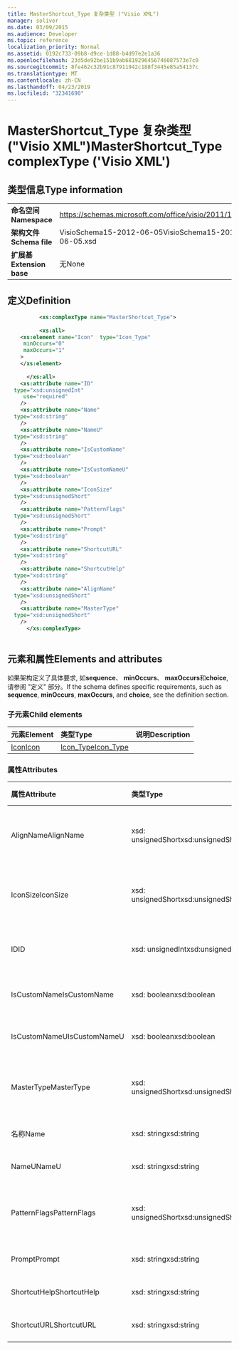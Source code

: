 ```yaml
---
title: MasterShortcut_Type 复杂类型 ("Visio XML")
manager: soliver
ms.date: 03/09/2015
ms.audience: Developer
ms.topic: reference
localization_priority: Normal
ms.assetid: 0192c733-09b8-d9ce-1d88-b4d97e2e1a36
ms.openlocfilehash: 23d5de92be151b9ab6819296456746087573e7c0
ms.sourcegitcommit: 8fe462c32b91c87911942c188f3445e85a54137c
ms.translationtype: MT
ms.contentlocale: zh-CN
ms.lasthandoff: 04/23/2019
ms.locfileid: "32341690"
---
```

# <a name="mastershortcuttype-complextype-visio-xml"></a><span data-ttu-id="0c8c2-102">MasterShortcut_Type 复杂类型 ("Visio XML")</span><span class="sxs-lookup"><span data-stu-id="0c8c2-102">MasterShortcut_Type complexType ('Visio XML')</span></span>

## <a name="type-information"></a><span data-ttu-id="0c8c2-103">类型信息</span><span class="sxs-lookup"><span data-stu-id="0c8c2-103">Type information</span></span>

|||
|:-----|:-----|
|<span data-ttu-id="0c8c2-104">**命名空间**</span><span class="sxs-lookup"><span data-stu-id="0c8c2-104">**Namespace**</span></span> <br/> |https://schemas.microsoft.com/office/visio/2011/1/core  <br/> |
|<span data-ttu-id="0c8c2-105">**架构文件**</span><span class="sxs-lookup"><span data-stu-id="0c8c2-105">**Schema file**</span></span> <br/> |<span data-ttu-id="0c8c2-106">VisioSchema15-2012-06-05</span><span class="sxs-lookup"><span data-stu-id="0c8c2-106">VisioSchema15-2012-06-05.xsd</span></span>  <br/> |
|<span data-ttu-id="0c8c2-107">**扩展基**</span><span class="sxs-lookup"><span data-stu-id="0c8c2-107">**Extension base**</span></span> <br/> |<span data-ttu-id="0c8c2-108">无</span><span class="sxs-lookup"><span data-stu-id="0c8c2-108">None</span></span>  <br/> |
   
## <a name="definition"></a><span data-ttu-id="0c8c2-109">定义</span><span class="sxs-lookup"><span data-stu-id="0c8c2-109">Definition</span></span>

```XML
          <xs:complexType name="MasterShortcut_Type">
          
          <xs:all>
    <xs:element name="Icon"  type="Icon_Type"
     minOccurs="0"
     maxOccurs="1"
    >
    </xs:element>
    
      </xs:all>
    <xs:attribute name="ID"
  type="xsd:unsignedInt"
     use="required"
    />
    <xs:attribute name="Name"
  type="xsd:string"
    />
    <xs:attribute name="NameU"
  type="xsd:string"
    />
    <xs:attribute name="IsCustomName"
  type="xsd:boolean"
    />
    <xs:attribute name="IsCustomNameU"
  type="xsd:boolean"
    />
    <xs:attribute name="IconSize"
  type="xsd:unsignedShort"
    />
    <xs:attribute name="PatternFlags"
  type="xsd:unsignedShort"
    />
    <xs:attribute name="Prompt"
  type="xsd:string"
    />
    <xs:attribute name="ShortcutURL"
  type="xsd:string"
    />
    <xs:attribute name="ShortcutHelp"
  type="xsd:string"
    />
    <xs:attribute name="AlignName"
  type="xsd:unsignedShort"
    />
    <xs:attribute name="MasterType"
  type="xsd:unsignedShort"
    />
      </xs:complexType>
      
```

## <a name="elements-and-attributes"></a><span data-ttu-id="0c8c2-110">元素和属性</span><span class="sxs-lookup"><span data-stu-id="0c8c2-110">Elements and attributes</span></span>

<span data-ttu-id="0c8c2-111">如果架构定义了具体要求, 如**sequence**、 **minOccurs**、 **maxOccurs**和**choice**, 请参阅 "定义" 部分。</span><span class="sxs-lookup"><span data-stu-id="0c8c2-111">If the schema defines specific requirements, such as **sequence**, **minOccurs**, **maxOccurs**, and **choice**, see the definition section.</span></span> 
  
### <a name="child-elements"></a><span data-ttu-id="0c8c2-112">子元素</span><span class="sxs-lookup"><span data-stu-id="0c8c2-112">Child elements</span></span>

|<span data-ttu-id="0c8c2-113">**元素**</span><span class="sxs-lookup"><span data-stu-id="0c8c2-113">**Element**</span></span>|<span data-ttu-id="0c8c2-114">**类型**</span><span class="sxs-lookup"><span data-stu-id="0c8c2-114">**Type**</span></span>|<span data-ttu-id="0c8c2-115">**说明**</span><span class="sxs-lookup"><span data-stu-id="0c8c2-115">**Description**</span></span>|
|:-----|:-----|:-----|
|[<span data-ttu-id="0c8c2-116">Icon</span><span class="sxs-lookup"><span data-stu-id="0c8c2-116">Icon</span></span>](icon-element-mastershortcut_type-complextypevisio-xml.md) <br/> |[<span data-ttu-id="0c8c2-117">Icon_Type</span><span class="sxs-lookup"><span data-stu-id="0c8c2-117">Icon_Type</span></span>](icon_type-complextypevisio-xml.md) <br/> ||
   
### <a name="attributes"></a><span data-ttu-id="0c8c2-118">属性</span><span class="sxs-lookup"><span data-stu-id="0c8c2-118">Attributes</span></span>

|<span data-ttu-id="0c8c2-119">**属性**</span><span class="sxs-lookup"><span data-stu-id="0c8c2-119">**Attribute**</span></span>|<span data-ttu-id="0c8c2-120">**类型**</span><span class="sxs-lookup"><span data-stu-id="0c8c2-120">**Type**</span></span>|<span data-ttu-id="0c8c2-121">**必需**</span><span class="sxs-lookup"><span data-stu-id="0c8c2-121">**Required**</span></span>|<span data-ttu-id="0c8c2-122">**描述**</span><span class="sxs-lookup"><span data-stu-id="0c8c2-122">**Description**</span></span>|<span data-ttu-id="0c8c2-123">**可能的值**</span><span class="sxs-lookup"><span data-stu-id="0c8c2-123">**Possible values**</span></span>|
|:-----|:-----|:-----|:-----|:-----|
|<span data-ttu-id="0c8c2-124">AlignName</span><span class="sxs-lookup"><span data-stu-id="0c8c2-124">AlignName</span></span>  <br/> |<span data-ttu-id="0c8c2-125">xsd: unsignedShort</span><span class="sxs-lookup"><span data-stu-id="0c8c2-125">xsd:unsignedShort</span></span>  <br/> |<span data-ttu-id="0c8c2-126">可选</span><span class="sxs-lookup"><span data-stu-id="0c8c2-126">optional</span></span>  <br/> ||<span data-ttu-id="0c8c2-127">xsd: unsignedShort 类型的值。</span><span class="sxs-lookup"><span data-stu-id="0c8c2-127">Values of the xsd:unsignedShort type.</span></span>  <br/> |
|<span data-ttu-id="0c8c2-128">IconSize</span><span class="sxs-lookup"><span data-stu-id="0c8c2-128">IconSize</span></span>  <br/> |<span data-ttu-id="0c8c2-129">xsd: unsignedShort</span><span class="sxs-lookup"><span data-stu-id="0c8c2-129">xsd:unsignedShort</span></span>  <br/> |<span data-ttu-id="0c8c2-130">可选</span><span class="sxs-lookup"><span data-stu-id="0c8c2-130">optional</span></span>  <br/> ||<span data-ttu-id="0c8c2-131">xsd: unsignedShort 类型的值。</span><span class="sxs-lookup"><span data-stu-id="0c8c2-131">Values of the xsd:unsignedShort type.</span></span>  <br/> |
|<span data-ttu-id="0c8c2-132">ID</span><span class="sxs-lookup"><span data-stu-id="0c8c2-132">ID</span></span>  <br/> |<span data-ttu-id="0c8c2-133">xsd: unsignedInt</span><span class="sxs-lookup"><span data-stu-id="0c8c2-133">xsd:unsignedInt</span></span>  <br/> |<span data-ttu-id="0c8c2-134">必需</span><span class="sxs-lookup"><span data-stu-id="0c8c2-134">required</span></span>  <br/> ||<span data-ttu-id="0c8c2-135">xsd: unsignedInt 类型的值。</span><span class="sxs-lookup"><span data-stu-id="0c8c2-135">Values of the xsd:unsignedInt type.</span></span>  <br/> |
|<span data-ttu-id="0c8c2-136">IsCustomName</span><span class="sxs-lookup"><span data-stu-id="0c8c2-136">IsCustomName</span></span>  <br/> |<span data-ttu-id="0c8c2-137">xsd: boolean</span><span class="sxs-lookup"><span data-stu-id="0c8c2-137">xsd:boolean</span></span>  <br/> |<span data-ttu-id="0c8c2-138">可选</span><span class="sxs-lookup"><span data-stu-id="0c8c2-138">optional</span></span>  <br/> ||<span data-ttu-id="0c8c2-139">xsd: boolean 类型的值。</span><span class="sxs-lookup"><span data-stu-id="0c8c2-139">Values of the xsd:boolean type.</span></span>  <br/> |
|<span data-ttu-id="0c8c2-140">IsCustomNameU</span><span class="sxs-lookup"><span data-stu-id="0c8c2-140">IsCustomNameU</span></span>  <br/> |<span data-ttu-id="0c8c2-141">xsd: boolean</span><span class="sxs-lookup"><span data-stu-id="0c8c2-141">xsd:boolean</span></span>  <br/> |<span data-ttu-id="0c8c2-142">可选</span><span class="sxs-lookup"><span data-stu-id="0c8c2-142">optional</span></span>  <br/> ||<span data-ttu-id="0c8c2-143">xsd: boolean 类型的值。</span><span class="sxs-lookup"><span data-stu-id="0c8c2-143">Values of the xsd:boolean type.</span></span>  <br/> |
|<span data-ttu-id="0c8c2-144">MasterType</span><span class="sxs-lookup"><span data-stu-id="0c8c2-144">MasterType</span></span>  <br/> |<span data-ttu-id="0c8c2-145">xsd: unsignedShort</span><span class="sxs-lookup"><span data-stu-id="0c8c2-145">xsd:unsignedShort</span></span>  <br/> |<span data-ttu-id="0c8c2-146">可选</span><span class="sxs-lookup"><span data-stu-id="0c8c2-146">optional</span></span>  <br/> ||<span data-ttu-id="0c8c2-147">xsd: unsignedShort 类型的值。</span><span class="sxs-lookup"><span data-stu-id="0c8c2-147">Values of the xsd:unsignedShort type.</span></span>  <br/> |
|<span data-ttu-id="0c8c2-148">名称</span><span class="sxs-lookup"><span data-stu-id="0c8c2-148">Name</span></span>  <br/> |<span data-ttu-id="0c8c2-149">xsd: string</span><span class="sxs-lookup"><span data-stu-id="0c8c2-149">xsd:string</span></span>  <br/> |<span data-ttu-id="0c8c2-150">可选</span><span class="sxs-lookup"><span data-stu-id="0c8c2-150">optional</span></span>  <br/> ||<span data-ttu-id="0c8c2-151">xsd: string 类型的值。</span><span class="sxs-lookup"><span data-stu-id="0c8c2-151">Values of the xsd:string type.</span></span>  <br/> |
|<span data-ttu-id="0c8c2-152">NameU</span><span class="sxs-lookup"><span data-stu-id="0c8c2-152">NameU</span></span>  <br/> |<span data-ttu-id="0c8c2-153">xsd: string</span><span class="sxs-lookup"><span data-stu-id="0c8c2-153">xsd:string</span></span>  <br/> |<span data-ttu-id="0c8c2-154">可选</span><span class="sxs-lookup"><span data-stu-id="0c8c2-154">optional</span></span>  <br/> ||<span data-ttu-id="0c8c2-155">xsd: string 类型的值。</span><span class="sxs-lookup"><span data-stu-id="0c8c2-155">Values of the xsd:string type.</span></span>  <br/> |
|<span data-ttu-id="0c8c2-156">PatternFlags</span><span class="sxs-lookup"><span data-stu-id="0c8c2-156">PatternFlags</span></span>  <br/> |<span data-ttu-id="0c8c2-157">xsd: unsignedShort</span><span class="sxs-lookup"><span data-stu-id="0c8c2-157">xsd:unsignedShort</span></span>  <br/> |<span data-ttu-id="0c8c2-158">可选</span><span class="sxs-lookup"><span data-stu-id="0c8c2-158">optional</span></span>  <br/> ||<span data-ttu-id="0c8c2-159">xsd: unsignedShort 类型的值。</span><span class="sxs-lookup"><span data-stu-id="0c8c2-159">Values of the xsd:unsignedShort type.</span></span>  <br/> |
|<span data-ttu-id="0c8c2-160">Prompt</span><span class="sxs-lookup"><span data-stu-id="0c8c2-160">Prompt</span></span>  <br/> |<span data-ttu-id="0c8c2-161">xsd: string</span><span class="sxs-lookup"><span data-stu-id="0c8c2-161">xsd:string</span></span>  <br/> |<span data-ttu-id="0c8c2-162">可选</span><span class="sxs-lookup"><span data-stu-id="0c8c2-162">optional</span></span>  <br/> ||<span data-ttu-id="0c8c2-163">xsd: string 类型的值。</span><span class="sxs-lookup"><span data-stu-id="0c8c2-163">Values of the xsd:string type.</span></span>  <br/> |
|<span data-ttu-id="0c8c2-164">ShortcutHelp</span><span class="sxs-lookup"><span data-stu-id="0c8c2-164">ShortcutHelp</span></span>  <br/> |<span data-ttu-id="0c8c2-165">xsd: string</span><span class="sxs-lookup"><span data-stu-id="0c8c2-165">xsd:string</span></span>  <br/> |<span data-ttu-id="0c8c2-166">可选</span><span class="sxs-lookup"><span data-stu-id="0c8c2-166">optional</span></span>  <br/> ||<span data-ttu-id="0c8c2-167">xsd: string 类型的值。</span><span class="sxs-lookup"><span data-stu-id="0c8c2-167">Values of the xsd:string type.</span></span>  <br/> |
|<span data-ttu-id="0c8c2-168">ShortcutURL</span><span class="sxs-lookup"><span data-stu-id="0c8c2-168">ShortcutURL</span></span>  <br/> |<span data-ttu-id="0c8c2-169">xsd: string</span><span class="sxs-lookup"><span data-stu-id="0c8c2-169">xsd:string</span></span>  <br/> |<span data-ttu-id="0c8c2-170">可选</span><span class="sxs-lookup"><span data-stu-id="0c8c2-170">optional</span></span>  <br/> ||<span data-ttu-id="0c8c2-171">xsd: string 类型的值。</span><span class="sxs-lookup"><span data-stu-id="0c8c2-171">Values of the xsd:string type.</span></span>  <br/> |
   

